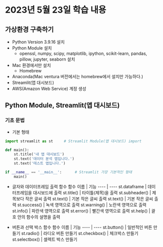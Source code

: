 # 2023년 5월 23일 학습 내용
## 가상환경 구축하기

- Python Version 3.9.16 설치
- Python Module 설치
    - openssl, numpy, scipy, matplotlib, ipython, scikit-learn, pandas, pillow, jupyter, seaborn 설치
- Mac 환경에서만 설치
    - Homebrew
- Anaconda(Mac ventura 버전에서는 homebrew에서 설치만 가능하다.)
- Streamlit(앱 대시보드)
- AWS(Amazon Web Service) 계정 생성

## Python Module, Streamlit(앱 대시보드)
### 기초 문법
- 기본 형태
```python
import streamlit as st     # Streamlit Module(앱 대시보드) import

def main():
    st.title('내 앱 대시보드')
    st.text('데이터 분석 앱입니다.')
    st.text('테스트 앱입니다.')

if __name__ == '__main__':      # Streamlit 가장 기본적인 형태
    main() 
```

- 글자와 데이터프레임 출력 함수
    함수 이름 | 기능
    ---- | ----
    st.dataframe   |  데이터프레임을 대시보드에 출력
    st.title()   |  타이틀(제목)을 출력
    st.subheader()   |  제목보다 작은 글씨 출력
    st.text()   |  기본 작은 글씨 출력
    st.text()   |  기본 작은 글씨 출력
    st.success()   |  녹색 영역으로 출력
    st.warning()   |  노란색 영역으로 출력
    st.info()   |  파란색 영역으로 출력
    st.error()   |   빨간색 영역으로 출력
    st.help()   |  괄호 안의 함수의 설명을 출력

- 버튼과 선택 박스 함수
    함수 이름 | 기능
    ---- | ----
    st.button()   |   일반적인 버튼 만들기
    st.radio()   |   라디오 버튼 만들기
    st.checkbox()   |   체크박스 만들기
    st.selectbox()   |   셀렉트 박스 만들기